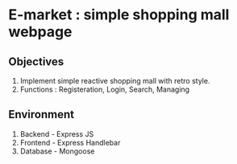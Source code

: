 # E-market : simple shopping mall webpage

## Objectives
1. Implement simple reactive shopping mall with retro style.
2. Functions : Registeration, Login, Search, Managing

## Environment
1. Backend - Express JS
2. Frontend - Express Handlebar
3. Database - Mongoose



